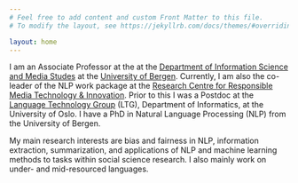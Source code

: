 ```yaml
---
# Feel free to add content and custom Front Matter to this file.
# To modify the layout, see https://jekyllrb.com/docs/themes/#overriding-theme-defaults

layout: home
---
```


I am an Associate Professor at the at the [Department of Information Science and Media Studes](https://www.uib.no/en/persons/Samia.Touileb) at the [University of Bergen](https://www.uib.no/). Currently, I am also the co-leader of the NLP work package at the [Research Centre for Responsible Media Technology & Innovation](https://mediafutures.no/). Prior to this I was a Postdoc at the [Language Technology Group](https://www.mn.uio.no/ifi/english/research/groups/ltg/) (LTG), Department of Informatics, at the University of Oslo. I have a PhD in Natural Language Processing (NLP) from the University of Bergen.

My main research interests are bias and fairness in NLP, information extraction, summarization, and applications of NLP and machine learning methods to tasks within social science research. I also mainly work on under- and mid-resourced languages.
